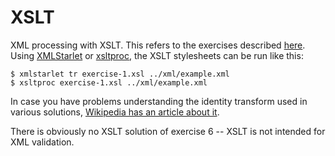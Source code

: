 # XSLT

XML processing with XSLT. This refers to the exercises described
[here](../README.md). Using [XMLStarlet] or [xsltproc], the XSLT stylesheets
can be run like this:

    $ xmlstarlet tr exercise-1.xsl ../xml/example.xml
    $ xsltproc exercise-1.xsl ../xml/example.xml

[XMLStarlet]: http://xmlstar.sourceforge.net/
[xsltproc]: http://xmlsoft.org/XSLT/xsltproc2.html

In case you have problems understanding the identity transform used in various
solutions, [Wikipedia has an article about
it](https://en.wikipedia.org/wiki/Identity_transform).

There is obviously no XSLT solution of exercise 6 -- XSLT is not intended for
XML validation.
